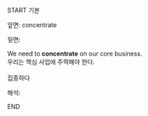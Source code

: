 START
기본

앞면:
concentrate


뒷면:
<div>We need to <strong>concentrate</strong> on our core business. </div><div><div>우리는 핵심 사업에 주력해야 한다.<br><br>집중하다<br></div></div>


해석:

END